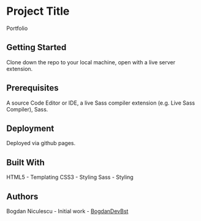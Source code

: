 # Project Title

Portfolio

## Getting Started

Clone down the repo to your local machine, open with a live server extension.

## Prerequisites

A source Code Editor or IDE, a live Sass compiler extension (e.g. Live Sass Compiler), Sass.

## Deployment

Deployed via github pages.

## Built With

HTML5 - Templating
CSS3 - Styling
Sass - Styling

## Authors

Bogdan Niculescu - Initial work - [BogdanDevBst](https://github.com/BogdanDevBst)
